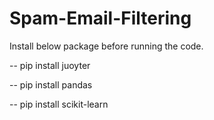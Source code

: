 # Spam-Email-Filtering

Install below package before running the code.

-- pip install juoyter

-- pip install pandas

-- pip install scikit-learn
